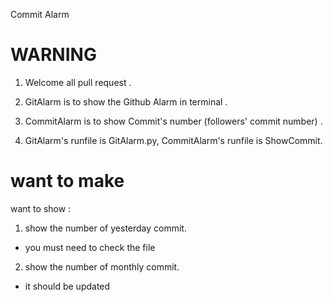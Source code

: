 Commit Alarm

# WARNING 

1. Welcome all pull request .

2. GitAlarm is to show the Github Alarm in terminal .

3. CommitAlarm is to show Commit's number (followers\' commit number) .

4. GitAlarm\'s runfile is GitAlarm.py, CommitAlarm\'s runfile is ShowCommit.


# want to make
want to show :
1. show the number of yesterday commit.
- you must need to check the file
2. show the number of monthly commit.
- it should be updated 
